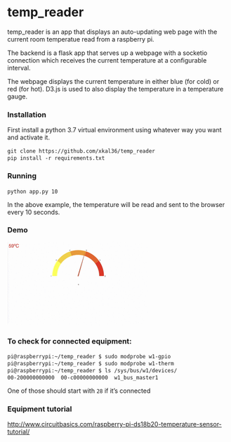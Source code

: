 # temp_reader
temp_reader is an app that displays an auto-updating web page with the current room temperatue read from a raspberry pi.

The backend is a flask app that serves up a webpage with a socketio connection which receives the current temperature at a configurable interval. 

The webpage displays the current temperature in either blue (for cold) or red (for hot). D3.js is used to also display the temperature in a temperature gauge.  


### Installation
First install a python 3.7 virtual environment using whatever way you want and activate it.
    
    git clone https://github.com/xkal36/temp_reader
    pip install -r requirements.txt
   
### Running
    python app.py 10


In the above example, the temperature will be read and sent to the browser every 10 seconds.


### Demo
![](temp2.gif)

### To check for connected equipment:

    pi@raspberrypi:~/temp_reader $ sudo modprobe w1-gpio
    pi@raspberrypi:~/temp_reader $ sudo modprobe w1-therm
    pi@raspberrypi:~/temp_reader $ ls /sys/bus/w1/devices/
    00-200000000000  00-c00000000000  w1_bus_master1
    
One of those should start with `28` if it’s connected

### Equipment tutorial

http://www.circuitbasics.com/raspberry-pi-ds18b20-temperature-sensor-tutorial/


